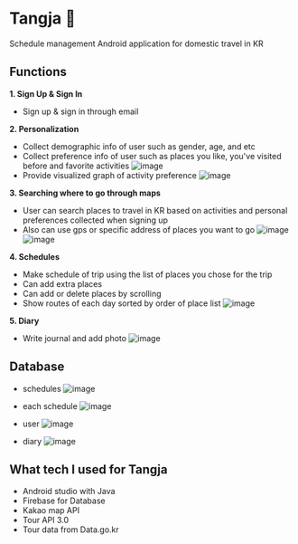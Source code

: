 # Tangja :gem:
Schedule management Android application for domestic travel in KR

## Functions

**1. Sign Up & Sign In**
- Sign up & sign in through email

**2. Personalization**
- Collect demographic info of user such as gender, age, and etc
- Collect preference info of user such as places you like, you've visited before and favorite activities
![image](https://user-images.githubusercontent.com/48541779/73227918-74590380-41b8-11ea-89e7-0b336af3cc10.png)
- Provide visualized graph of activity preference
![image](https://user-images.githubusercontent.com/48541779/73228606-76bc5d00-41ba-11ea-8b3f-6e8de995b735.png)

**3. Searching where to go through maps**
- User can search places to travel in KR based on activities and personal preferences collected when signing up
- Also can use gps or specific address of places you want to go
![image](https://user-images.githubusercontent.com/48541779/73228655-9f445700-41ba-11ea-8dbf-86b5ed754677.png)
![image](https://user-images.githubusercontent.com/48541779/73228669-ae2b0980-41ba-11ea-85be-7fb63fab712b.png)


**4. Schedules**
- Make schedule of trip using the list of places you chose for the trip
- Can add extra places
- Can add or delete places by scrolling
- Show routes of each day sorted by order of place list
![image](https://user-images.githubusercontent.com/48541779/73228790-1679eb00-41bb-11ea-9a73-78855a50389b.png)

**5. Diary**
- Write journal and add photo
![image](https://user-images.githubusercontent.com/48541779/73228911-4923e380-41bb-11ea-93d3-8504ddc9c177.png)

## Database
- schedules
![image](https://user-images.githubusercontent.com/48541779/73229061-cbaca300-41bb-11ea-99ed-feb2d7c902aa.png)

- each schedule
![image](https://user-images.githubusercontent.com/48541779/73229074-dc5d1900-41bb-11ea-91fb-4fc954c59c08.png)

- user
![image](https://user-images.githubusercontent.com/48541779/73229090-ee3ebc00-41bb-11ea-807d-9263d856d871.png)

- diary
![image](https://user-images.githubusercontent.com/48541779/73229112-fac31480-41bb-11ea-9aae-e419084b4f93.png)


## What tech I used for Tangja
- Android studio with Java
- Firebase for Database
- Kakao map API
- Tour API 3.0
- Tour data from Data.go.kr
